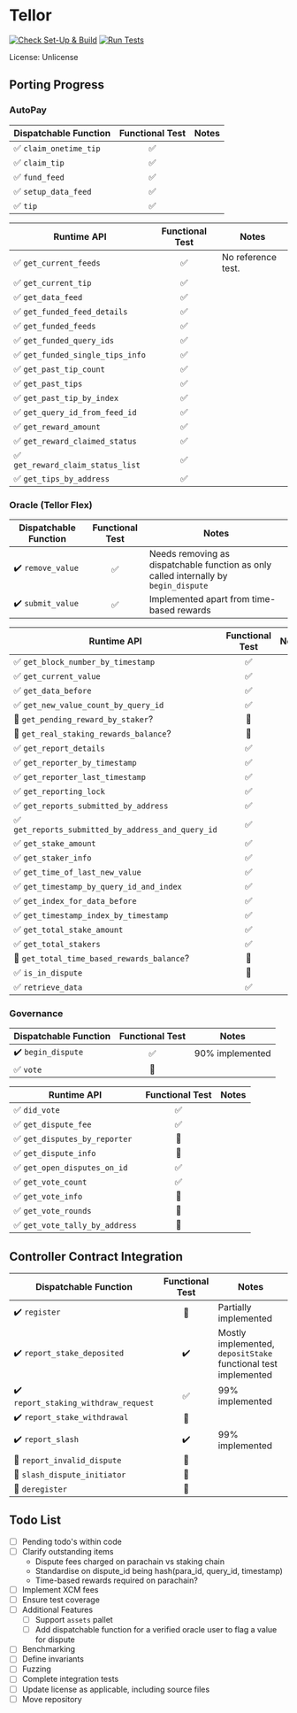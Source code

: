 # Tellor

[![Check Set-Up & Build](https://github.com/evilrobot-01/substrate-pallets/actions/workflows/check.yml/badge.svg?branch=tellor)](https://github.com/evilrobot-01/substrate-pallets/actions/workflows/check.yml)
[![Run Tests](https://github.com/evilrobot-01/substrate-pallets/actions/workflows/test.yml/badge.svg?branch=tellor)](https://github.com/evilrobot-01/substrate-pallets/actions/workflows/test.yml)

License: Unlicense

## Porting Progress

### AutoPay

| Dispatchable Function                  |  Functional Test   | Notes |
|----------------------------------------|:------------------:|-------|
| :white_check_mark: `claim_onetime_tip` | :white_check_mark: |       |
| :white_check_mark: `claim_tip`         | :white_check_mark: |       |
| :white_check_mark: `fund_feed`         | :white_check_mark: |       |
| :white_check_mark: `setup_data_feed`   | :white_check_mark: |       |
| :white_check_mark: `tip`               | :white_check_mark: |       |

| Runtime API                                       |   Functional Test   | Notes              |
|---------------------------------------------------|:-------------------:|--------------------|
| :white_check_mark: `get_current_feeds`            | :white_check_mark:  | No reference test. |
| :white_check_mark: `get_current_tip`              | :white_check_mark:  |                    |
| :white_check_mark: `get_data_feed`                | :white_check_mark:  |                    |
| :white_check_mark: `get_funded_feed_details `     | :white_check_mark:  |                    |
| :white_check_mark: `get_funded_feeds`             | :white_check_mark:  |                    |
| :white_check_mark: `get_funded_query_ids`         | :white_check_mark:  |                    |
| :white_check_mark: `get_funded_single_tips_info`  | :white_check_mark:  |                    |
| :white_check_mark: `get_past_tip_count`           | :white_check_mark:  |                    |
| :white_check_mark: `get_past_tips`                | :white_check_mark:  |                    |
| :white_check_mark: `get_past_tip_by_index`        | :white_check_mark:  |                    |
| :white_check_mark: `get_query_id_from_feed_id`    | :white_check_mark:  |                    |
| :white_check_mark: `get_reward_amount`            | :white_check_mark:  |                    |
| :white_check_mark: `get_reward_claimed_status`    | :white_check_mark:  |                    |
| :white_check_mark: `get_reward_claim_status_list` | :white_check_mark:  |                    |
| :white_check_mark: `get_tips_by_address`          | :white_check_mark:  |                    |

### Oracle (Tellor Flex)

| Dispatchable Function              |   Functional Test   | Notes                                                                                |
|------------------------------------|:-------------------:|--------------------------------------------------------------------------------------|
| :heavy_check_mark: `remove_value`  | :white_check_mark:  | Needs removing as dispatchable function as only called internally by `begin_dispute` |
| :heavy_check_mark: `submit_value`  | :white_check_mark:  | Implemented apart from time-based rewards                                            |

| Runtime API                                                        |    Functional Test    | Notes |
|--------------------------------------------------------------------|:---------------------:|-------|
| :white_check_mark: `get_block_number_by_timestamp`                 |  :white_check_mark:   |       |
| :white_check_mark: `get_current_value`                             |  :white_check_mark:   |       |
| :white_check_mark: `get_data_before`                               |  :white_check_mark:   |       |
| :white_check_mark: `get_new_value_count_by_query_id`               |  :white_check_mark:   |       |
| :white_square_button: `get_pending_reward_by_staker`?              | :white_square_button: |       |
| :white_square_button: `get_real_staking_rewards_balance`?          | :white_square_button: |       |
| :white_check_mark: `get_report_details`                            |  :white_check_mark:   |       |
| :white_check_mark: `get_reporter_by_timestamp`                     |  :white_check_mark:   |       |
| :white_check_mark: `get_reporter_last_timestamp`                   |  :white_check_mark:   |       |
| :white_check_mark: `get_reporting_lock`                            |  :white_check_mark:   |       |
| :white_check_mark: `get_reports_submitted_by_address`              |  :white_check_mark:   |       |
| :white_check_mark: `get_reports_submitted_by_address_and_query_id` |  :white_check_mark:   |       |
| :white_check_mark: `get_stake_amount`                              |  :white_check_mark:   |       |
| :white_check_mark: `get_staker_info`                               |  :white_check_mark:   |       |
| :white_check_mark: `get_time_of_last_new_value`                    |  :white_check_mark:   |       |
| :white_check_mark: `get_timestamp_by_query_id_and_index`           |  :white_check_mark:   |       |
| :white_check_mark: `get_index_for_data_before`                     |  :white_check_mark:   |       |
| :white_check_mark: `get_timestamp_index_by_timestamp`              |  :white_check_mark:   |       |
| :white_check_mark: `get_total_stake_amount`                        |  :white_check_mark:   |       |
| :white_check_mark: `get_total_stakers`                             |  :white_check_mark:   |       |
| :white_square_button: `get_total_time_based_rewards_balance`?      | :white_square_button: |       |
| :white_check_mark: `is_in_dispute`                                 | :white_square_button: |       |
| :white_check_mark: `retrieve_data`                                 |  :white_check_mark:   |       |

### Governance

| Dispatchable Function              |    Functional Test    | Notes           |
|------------------------------------|:---------------------:|-----------------|
| :heavy_check_mark: `begin_dispute` |  :white_check_mark:   | 90% implemented |
| :white_check_mark: `vote`          | :white_square_button: |                 |

| Runtime API                                     |    Functional Test    | Notes |
|-------------------------------------------------|:---------------------:|-------|
| :white_check_mark: `did_vote`                   |  :white_check_mark:   |       |
| :white_check_mark: `get_dispute_fee`            |  :white_check_mark:   |       |
| :white_check_mark: `get_disputes_by_reporter`   | :white_square_button: |       |
| :white_check_mark: `get_dispute_info`           | :white_square_button: |       |
| :white_check_mark: `get_open_disputes_on_id`    |  :white_check_mark:   |       |
| :white_check_mark: `get_vote_count`             |  :white_check_mark:   |       |
| :white_check_mark: `get_vote_info`              | :white_square_button: |       |
| :white_check_mark: `get_vote_rounds`            | :white_square_button: |       |
| :white_check_mark: `get_vote_tally_by_address`  | :white_square_button: |       |

## Controller Contract Integration

| Dispatchable Function                                |    Functional Test    | Notes                                                          |
|------------------------------------------------------|:---------------------:|----------------------------------------------------------------|
| :heavy_check_mark: `register`                        | :white_square_button: | Partially implemented                                          |
| :heavy_check_mark: `report_stake_deposited`          |  :heavy_check_mark:   | Mostly implemented, `depositStake` functional test implemented |
| :heavy_check_mark: `report_staking_withdraw_request` |  :white_check_mark:   | 99% implemented                                                |
| :heavy_check_mark: `report_stake_withdrawal`         | :white_square_button: |                                                                |
| :heavy_check_mark: `report_slash`                    |  :heavy_check_mark:   | 99% implemented                                                |
| :white_square_button: `report_invalid_dispute`       | :white_square_button: |                                                                |
| :white_square_button: `slash_dispute_initiator`      | :white_square_button: |                                                                |
| :white_square_button: `deregister`                   | :white_square_button: |                                                                |

## Todo List
- [ ] Pending todo's within code
- [ ] Clarify outstanding items
  - Dispute fees charged on parachain vs staking chain
  - Standardise on dispute_id being hash(para_id, query_id, timestamp)
  - Time-based rewards required on parachain?
- [ ] Implement XCM fees
- [ ] Ensure test coverage
- [ ] Additional Features
  - [ ] Support `assets` pallet
  - [ ] Add dispatchable function for a verified oracle user to flag a value for dispute
- [ ] Benchmarking
- [ ] Define invariants
- [ ] Fuzzing
- [ ] Complete integration tests
- [ ] Update license as applicable, including source files
- [ ] Move repository